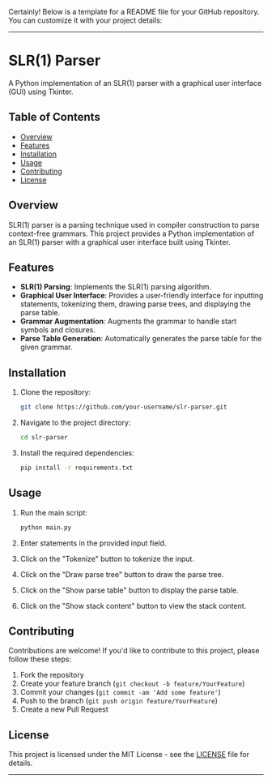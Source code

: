 Certainly! Below is a template for a README file for your GitHub repository. You can customize it with your project details:

---

# SLR(1) Parser

A Python implementation of an SLR(1) parser with a graphical user interface (GUI) using Tkinter.

## Table of Contents

- [Overview](#overview)
- [Features](#features)
- [Installation](#installation)
- [Usage](#usage)
- [Contributing](#contributing)
- [License](#license)

## Overview

SLR(1) parser is a parsing technique used in compiler construction to parse context-free grammars. This project provides a Python implementation of an SLR(1) parser with a graphical user interface built using Tkinter.

## Features

- **SLR(1) Parsing**: Implements the SLR(1) parsing algorithm.
- **Graphical User Interface**: Provides a user-friendly interface for inputting statements, tokenizing them, drawing parse trees, and displaying the parse table.
- **Grammar Augmentation**: Augments the grammar to handle start symbols and closures.
- **Parse Table Generation**: Automatically generates the parse table for the given grammar.

## Installation

1. Clone the repository:

    ```bash
    git clone https://github.com/your-username/slr-parser.git
    ```

2. Navigate to the project directory:

    ```bash
    cd slr-parser
    ```

3. Install the required dependencies:

    ```bash
    pip install -r requirements.txt
    ```

## Usage

1. Run the main script:

    ```bash
    python main.py
    ```

2. Enter statements in the provided input field.

3. Click on the "Tokenize" button to tokenize the input.

4. Click on the "Draw parse tree" button to draw the parse tree.

5. Click on the "Show parse table" button to display the parse table.

6. Click on the "Show stack content" button to view the stack content.

## Contributing

Contributions are welcome! If you'd like to contribute to this project, please follow these steps:

1. Fork the repository
2. Create your feature branch (`git checkout -b feature/YourFeature`)
3. Commit your changes (`git commit -am 'Add some feature'`)
4. Push to the branch (`git push origin feature/YourFeature`)
5. Create a new Pull Request

## License

This project is licensed under the MIT License - see the [LICENSE](LICENSE) file for details.

---
